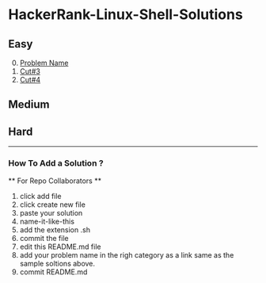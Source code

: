 # HackerRank-Linux-Shell-Solutions

## Easy

0. [Problem Name](sample-solution.sh)
1. [Cut#3](Cut%233.sh)
2. [Cut#4](Cut%234.sh)

## Medium


## Hard



________________________________________________________________________________________

### How To Add a Solution ?
** For Repo Collaborators **

1. click add file
2. click create new file
3. paste your solution
4. name-it-like-this
5. add the extension .sh 
6. commit the file
7. edit this README.md file
8. add your problem name in the righ category as a link same as the sample soltions above.
9. commit README.md
